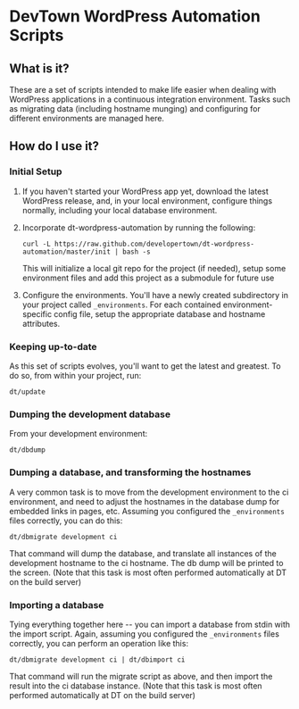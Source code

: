 DevTown WordPress Automation Scripts
====================================

What is it?
-----------
These are a set of scripts intended to make life easier when dealing with WordPress applications
in a continuous integration environment.  Tasks such as migrating data (including hostname munging)
and configuring for different environments are managed here.

How do I use it?
----------------

### Initial Setup
1. If you haven't started your WordPress app yet, download the latest WordPress release, and, in your local environment, configure things normally, including your local database environment.
2. Incorporate dt-wordpress-automation by running the following:

    `curl -L https://raw.github.com/developertown/dt-wordpress-automation/master/init | bash -s`

    This will initialize a local git repo for the project (if needed), setup some environment files and add this project as a submodule for future use

3. Configure the environments.  You'll have a newly created subdirectory in your project called `_environments`.  For each contained environment-specific config file, setup the appropriate database and hostname attributes.

### Keeping up-to-date
As this set of scripts evolves, you'll want to get the latest and greatest.  To do so, from within your project, run:

    dt/update

### Dumping the development database
From your development environment:

    dt/dbdump

### Dumping a database, and transforming the hostnames
A very common task is to move from the development environment to the ci environment, and need to adjust the hostnames in the database dump for embedded links in pages, etc.  Assuming you configured the `_environments` files correctly, you can do this:

    dt/dbmigrate development ci

That command will dump the database, and translate all instances of the development hostname to the ci hostname.  The db dump will be printed to the screen.  (Note that this task is most often performed automatically at DT on the build server)

### Importing a database
Tying everything together here -- you can import a database from stdin with the import script.  Again, assuming you configured the `_environments` files correctly, you can perform an operation like this:

    dt/dbmigrate development ci | dt/dbimport ci

That command will run the migrate script as above, and then import the result into the ci database instance.  (Note that this task is most often performed automatically at DT on the build server)
